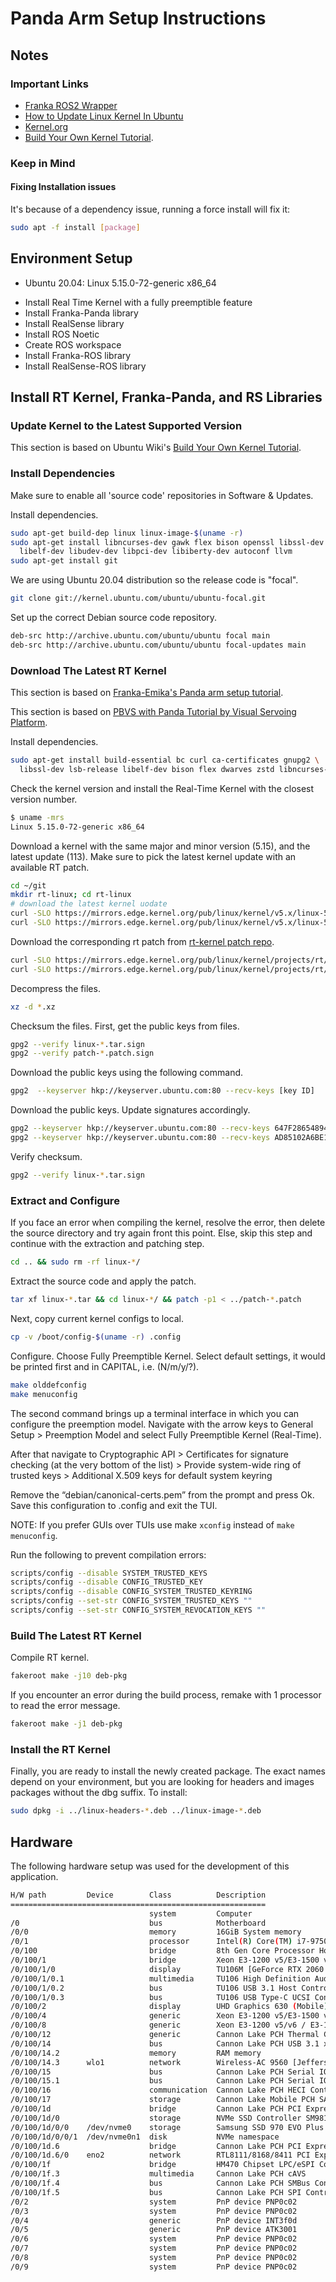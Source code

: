 # Panda Arm Setup Instructions

## Notes

### Important Links

- [Franka ROS2 Wrapper](https://github.com/frankaemika/franka_ros2)
- [How to Update Linux Kernel In Ubuntu](https://phoenixnap.com/kb/how-to-update-kernel-ubuntu)
- [Kernel.org](https://www.kernel.org/)
- [Build Your Own Kernel Tutorial](https://wiki.ubuntu.com/Kernel/BuildYourOwnKernel).

### Keep in Mind

#### Fixing Installation issues

It's because of a dependency issue, running a force install will fix it:

```bash
sudo apt -f install [package]
```

## Environment Setup

- Ubuntu 20.04: Linux 5.15.0-72-generic x86_64
<!-- - Install Nvidia GPU drivers  -->
- Install Real Time Kernel with a fully preemptible feature
- Install Franka-Panda library
- Install RealSense library
- Install ROS Noetic
- Create ROS workspace
- Install Franka-ROS library
- Install RealSense-ROS library

## Install RT Kernel, Franka-Panda, and RS Libraries

### Update Kernel to the Latest Supported Version

This section is based on Ubuntu Wiki's [Build Your Own Kernel Tutorial](https://wiki.ubuntu.com/Kernel/BuildYourOwnKernel).

### Install Dependencies

Make sure to enable all 'source code' repositories in Software & Updates.

Install dependencies.

```bash
sudo apt-get build-dep linux linux-image-$(uname -r)
sudo apt-get install libncurses-dev gawk flex bison openssl libssl-dev dkms \
  libelf-dev libudev-dev libpci-dev libiberty-dev autoconf llvm
sudo apt-get install git
```

We are using Ubuntu 20.04 distribution so the release code is "focal".

```bash
git clone git://kernel.ubuntu.com/ubuntu/ubuntu-focal.git
```

Set up the correct Debian source code repository.

```bash
deb-src http://archive.ubuntu.com/ubuntu/ubuntu focal main
deb-src http://archive.ubuntu.com/ubuntu/ubuntu focal-updates main
```

### Download The Latest RT Kernel

This section is based on [Franka-Emika's Panda arm setup tutorial](https://frankaemika.github.io/docs/installation_linux.html#setting-up-the-real-time-kernel).

This section is based on [PBVS with Panda Tutorial by Visual Servoing Platform](https://visp-doc.inria.fr/doxygen/visp-daily/tutorial-franka-pbvs.html).

Install dependencies.

```bash
sudo apt-get install build-essential bc curl ca-certificates gnupg2 \
  libssl-dev lsb-release libelf-dev bison flex dwarves zstd libncurses-dev
```

Check the kernel version and install the Real-Time Kernel with the closest version number.

```bash
$ uname -mrs
Linux 5.15.0-72-generic x86_64
```

Download a kernel with the same major and minor version (5.15), and the latest update (113). Make sure to pick the latest kernel update with an available RT patch.

```bash
cd ~/git
mkdir rt-linux; cd rt-linux
# download the latest kernel uodate
curl -SLO https://mirrors.edge.kernel.org/pub/linux/kernel/v5.x/linux-5.15.113.tar.xz
curl -SLO https://mirrors.edge.kernel.org/pub/linux/kernel/v5.x/linux-5.15.113.tar.sign
```

Download the corresponding rt patch from [rt-kernel patch repo](https://www.kernel.org/pub/linux/kernel/projects/rt/).

```bash
curl -SLO https://mirrors.edge.kernel.org/pub/linux/kernel/projects/rt/5.15/patch-5.15.113-rt64.patch.xz
curl -SLO https://mirrors.edge.kernel.org/pub/linux/kernel/projects/rt/5.15/patch-5.15.113-rt64.patch.sign

```

Decompress the files.

```bash
xz -d *.xz
```

Checksum the files. First, get the public keys from files.

```bash
gpg2 --verify linux-*.tar.sign
gpg2 --verify patch-*.patch.sign
```

Download the public keys using the following command.

```bash
gpg2  --keyserver hkp://keyserver.ubuntu.com:80 --recv-keys [key ID]
```

Download the public keys. Update signatures accordingly.

```bash
gpg2 --keyserver hkp://keyserver.ubuntu.com:80 --recv-keys 647F28654894E3BD457199BE38DBBDC86092693E
gpg2 --keyserver hkp://keyserver.ubuntu.com:80 --recv-keys AD85102A6BE1CDFE9BCA84F36CEF3D27CA5B141E
```

Verify checksum.

```bash
gpg2 --verify linux-*.tar.sign
```

### Extract and Configure

If you face an error when compiling the kernel, resolve the error, then
delete the source directory and try again front this point. Else, skip this step
and continue with the extraction and patching step.

```bash
cd .. && sudo rm -rf linux-*/
```

Extract the source code and apply the patch.

```bash
tar xf linux-*.tar && cd linux-*/ && patch -p1 < ../patch-*.patch
```

Next, copy current kernel configs to local.

```bash
cp -v /boot/config-$(uname -r) .config
```

Configure. Choose Fully Preemptible Kernel. Select default settings, it would
be printed first and in CAPITAL, i.e. (N/m/y/?).

```bash
make olddefconfig
make menuconfig
```

The second command brings up a terminal interface in which you can configure the preemption model. Navigate with the arrow keys to General Setup > Preemption Model and select Fully Preemptible Kernel (Real-Time).

After that navigate to Cryptographic API > Certificates for signature checking (at the very bottom of the list) > Provide system-wide ring of trusted keys > Additional X.509 keys for default system keyring

Remove the “debian/canonical-certs.pem” from the prompt and press Ok. Save this configuration to .config and exit the TUI.

NOTE: If you prefer GUIs over TUIs use make `xconfig` instead of `make menuconfig`.

Run the following to prevent compilation errors:

```bash
scripts/config --disable SYSTEM_TRUSTED_KEYS
scripts/config --disable CONFIG_TRUSTED_KEY
scripts/config --disable CONFIG_SYSTEM_TRUSTED_KEYRING
scripts/config --set-str CONFIG_SYSTEM_TRUSTED_KEYS ""
scripts/config --set-str CONFIG_SYSTEM_REVOCATION_KEYS ""
```

### Build The Latest RT Kernel

Compile RT kernel.

```bash
fakeroot make -j10 deb-pkg
```

If you encounter an error during the build process, remake with 1 processor to
read the error message.

```bash
fakeroot make -j1 deb-pkg
```

### Install the RT Kernel

Finally, you are ready to install the newly created package. The exact names depend on your environment, but you are looking for headers and images packages without the dbg suffix. To install:

```bash
sudo dpkg -i ../linux-headers-*.deb ../linux-image-*.deb
```

## Hardware

The following hardware setup was used for the development of this application.

```bash
H/W path         Device        Class          Description
=========================================================
                               system         Computer
/0                             bus            Motherboard
/0/0                           memory         16GiB System memory
/0/1                           processor      Intel(R) Core(TM) i7-9750H CPU @ 2.60GHz
/0/100                         bridge         8th Gen Core Processor Host Bridge/DRAM Registers
/0/100/1                       bridge         Xeon E3-1200 v5/E3-1500 v5/6th Gen Core Processor PCIe
/0/100/1/0                     display        TU106M [GeForce RTX 2060 Mobile]
/0/100/1/0.1                   multimedia     TU106 High Definition Audio Controller
/0/100/1/0.2                   bus            TU106 USB 3.1 Host Controller
/0/100/1/0.3                   bus            TU106 USB Type-C UCSI Controller
/0/100/2                       display        UHD Graphics 630 (Mobile)
/0/100/4                       generic        Xeon E3-1200 v5/E3-1500 v5/6th Gen Core Processor Therm
/0/100/8                       generic        Xeon E3-1200 v5/v6 / E3-1500 v5 / 6th/7th/8th Gen Core
/0/100/12                      generic        Cannon Lake PCH Thermal Controller
/0/100/14                      bus            Cannon Lake PCH USB 3.1 xHCI Host Controller
/0/100/14.2                    memory         RAM memory
/0/100/14.3      wlo1          network        Wireless-AC 9560 [Jefferson Peak]
/0/100/15                      bus            Cannon Lake PCH Serial IO I2C Controller #0
/0/100/15.1                    bus            Cannon Lake PCH Serial IO I2C Controller #1
/0/100/16                      communication  Cannon Lake PCH HECI Controller
/0/100/17                      storage        Cannon Lake Mobile PCH SATA AHCI Controller
/0/100/1d                      bridge         Cannon Lake PCH PCI Express Root Port #9
/0/100/1d/0                    storage        NVMe SSD Controller SM981/PM981/PM983
/0/100/1d/0/0    /dev/nvme0    storage        Samsung SSD 970 EVO Plus 2TB
/0/100/1d/0/0/1  /dev/nvme0n1  disk           NVMe namespace
/0/100/1d.6                    bridge         Cannon Lake PCH PCI Express Root Port #15
/0/100/1d.6/0    eno2          network        RTL8111/8168/8411 PCI Express Gigabit Ethernet Controll
/0/100/1f                      bridge         HM470 Chipset LPC/eSPI Controller
/0/100/1f.3                    multimedia     Cannon Lake PCH cAVS
/0/100/1f.4                    bus            Cannon Lake PCH SMBus Controller
/0/100/1f.5                    bus            Cannon Lake PCH SPI Controller
/0/2                           system         PnP device PNP0c02
/0/3                           system         PnP device PNP0c02
/0/4                           generic        PnP device INT3f0d
/0/5                           generic        PnP device ATK3001
/0/6                           system         PnP device PNP0c02
/0/7                           system         PnP device PNP0c02
/0/8                           system         PnP device PNP0c02
/0/9                           system         PnP device PNP0c02
```
